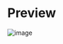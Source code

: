 ﻿# Preview
![image](https://github.com/user-attachments/assets/36088a9d-3c02-4813-ace5-b600976eea2d)
